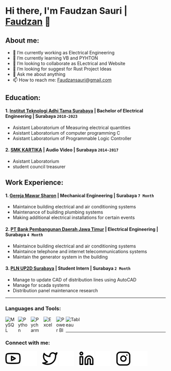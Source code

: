 # Hi there, I'm Faudzan Sauri | [Faudzan](https://www.youtube.com/channel/UC22xix7qvwpYWnSQ5QEYtAQ) 👋
## About me:
- 🔭 I’m currently working as Electrical Engineering
- 🌱 I’m currently learning VB and PYHTON
- 👯 I’m looking to collaborate as ELectrical and Website
- 🤔 I’m looking for suggest for Rust Project Ideas
- 💬 Ask me about anything
- 📫 How to reach me: Faudzansauri@gmail.com

## Education:

#### 1. [Institut Teknologi Adhi Tama Surabaya](https://itats.ac.id/) | Bachelor of Electrical Engineering | Surabaya `2018-2023`
   - Asistant Laboratorium of Measuring electrical quantities
   - Asistant Laboratorium of computer programming C
   - Asistant Laboratorium of Programmable Logic Controller
 #### 2. [SMK KARTIKA](https://www.smkkartika2sby.sch.id/) | Audio Video | Surabaya `2014-2017`
   - Asistant Laboratorium
   - student council treasurer

## Work Experience:
#### 1. [Gereja Mawar Sharon](https://gms.church/) | Mechanical Engineering | Surabaya `7 Month`
   - Maintaince building electrical and air conditioning systems
   - Maintenance of building plumbing systems
   - Making additional electrical installations for certain events
#### 2. [PT Bank Pembangunan Daerah Jawa Timur](https://www.bankjatim.co.id/) | Electrical Engineering | Surabaya `4 Month`
   - Maintaince building electrical and air conditioning systems
   - Maintaince telephone and internet telecommunications systems
   - Maintain the generator system in the building
#### 3. [PLN UP2D Surabaya](https://portal.pln.co.id) | Student Intern | Surabaya `2 Month`
   - Manage to update CAD of distribution lines using AutoCAD
   - Manage for scada systems
   - Distribution panel maintenance research
---

### Languages and Tools:

[<img align="left" alt="MySQL" width="30px" src="https://cdn.jsdelivr.net/gh/devicons/devicon/icons/mysql/mysql-original.svg" style="padding-right:10px;" />][webdev]
[<img align="left" alt="Python" width="30px" src="https://upload.wikimedia.org/wikipedia/commons/thumb/c/c3/Python-logo-notext.svg/110px-Python-logo-notext.svg.png?20100317150552" style="padding-right:10px;" />][webdev]
[<img align="left" alt="Pycharm" width="30px" src="https://upload.wikimedia.org/wikipedia/commons/thumb/1/1d/PyCharm_Icon.svg/220px-PyCharm_Icon.svg.png" style="padding-right:10px;" />][webdev]
[<img align="left" alt="Excel" width="30px" src="https://is2-ssl.mzstatic.com/image/thumb/Purple126/v4/a8/fd/5a/a8fd5a84-c6f1-355f-3b9f-6e86598efaa3/XCEL.png/1200x630bb.png" style="padding-right:10px;" />][webdev]
[<img align="left" alt="Power BI" width="30px" src="https://powerbi.microsoft.com/pictures/application-logos/svg/powerbi.svg" style="padding-right:0px;" />][webdev]
[<img align="left" alt="Tableau" width="50px" src="https://logos-world.net/wp-content/uploads/2021/10/Tableau-Symbol.png" style="padding-right:10px;" />][webdev]

<br />
<br />

---
### Connect with me:

[![website](./img/youtube-light.svg)](https://www.youtube.com/channel/UC22xix7qvwpYWnSQ5QEYtAQ#gh-light-mode-only)
[![website](./img/youtube-dark.svg)](https://www.youtube.com/channel/UC22xix7qvwpYWnSQ5QEYtAQ#gh-dark-mode-only)
&nbsp;&nbsp;
[![website](./img/twitter-light.svg)](https://twitter.com/vincentwwidyan#gh-light-mode-only)
[![website](./img/twitter-dark.svg)](https://twitter.com/vincentwwidyan#gh-dark-mode-only)
&nbsp;&nbsp;
[![website](./img/linkedin-light.svg)](https://www.linkedin.com/in/vincentwidyan#gh-light-mode-only)
[![website](./img/linkedin-dark.svg)](https://www.linkedin.com/in/vincentwidyan#gh-dark-mode-only)
&nbsp;&nbsp;
[![website](./img/instagram-light.svg)](https://instagram.com/vincentwwidyan#gh-light-mode-only)
[![website](./img/instagram-dark.svg)](https://instagram.com/vincentwwidyan#gh-dark-mode-only)



[webdev]: https://github.com/vincentwidyan/vincentwidyan
